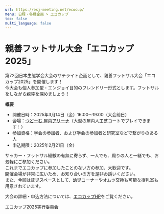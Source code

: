 ```yaml
---
url: https://esj-meeting.net/ecocup/
menu: 日程・各種企画 > エコカップ
toc: false
multi_language: false
---
```


# 親善フットサル大会「エコカップ2025」

第72回日本生態学会大会のサテライト企画として、親善フットサル大会「エコカップ2025」を開催します！  
今大会も個人参加型・エンジョイ目的のフレンドリー形式とします。フットサルをしながら親睦を深めましょう！  

**概要**

- 開催日時：2025年3月14日（金）16:00〜19:00（大会前日）
- 会場：[つどーむ 屋内アリーナ](https://www.sapporo-sport.jp/tsudome)（大型の屋内人工芝コートでプレイできます！）
- 参加資格：学会の参加者、および学会の参加者と研究室などで繋がりのある人
- 申込期限：2025年2月21日（金）

サッカー・フットサル経験の有無に寄らず、一人でも、周りの人と一緒でも、お気軽にご参加ください。  
これまでエコカップに参加したことのない方の参加、大歓迎です。  
開催会場が非常に広いため、お知り合いの方を是非お誘いください。  
また、今回は託児スペースとして、幼児コーナーやオムツ交換も可能な授乳室も用意されています。  

大会の詳細・申込方法については、[エコカップHP](https://sites.google.com/view/esjecocup?usp=sharing)をご覧ください。


エコカップ2025実行委員会
